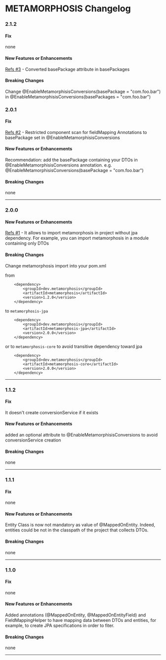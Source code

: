 # METAMORPHOSIS Changelog

### 2.1.2 ###

#### Fix ####
none

#### New Features or Enhancements ####
[Refs #3](https://github.com/fabioformosa/metamorphosis/issues/3) - Converted basePackage attribute in basePackages  
 

#### Breaking Changes ####
Change @EnableMetamorphisisConversions(basePackage = "com.foo.bar") in @EnableMetamorphisisConversions(basePackages = "com.foo.bar") 

### 2.0.1 ###

#### Fix ####
[Refs #2](https://github.com/fabioformosa/metamorphosis/issues/2) - Restricted component scan for fieldMapping Annotations to basePackage set in @EnableMetamorphisisConversions

#### New Features or Enhancements ####
Recommendation: add the basePackage containing your DTOs in @EnableMetamorphisisConversions annotation. e.g. @EnableMetamorphisisConversions(basePackage = "com.foo.bar") 

#### Breaking Changes ####
none  

------

### 2.0.0 ###

#### New Features or Enhancements ####
[Refs #1](https://github.com/fabioformosa/metamorphosis/issues/1) - It allows to import metamorphosis in project without jpa dependency. For example, you can import metamorphosis in a module containing only DTOs

#### Breaking Changes ####
Change metamorphosis import into your pom.xml

from
	
		<dependency>
      		<groupId>dev.metamorphosis</groupId>
      		<artifactId>metamorphosis</artifactId>
      		<version>1.2.0</version>
    	</dependency>
    	
to `metamorphosis-jpa`

		<dependency>
      		<groupId>dev.metamorphosis</groupId>
      		<artifactId>metamorphosis-jpa</artifactId>
      		<version>2.0.0</version>
    	</dependency>
or to `metamorphosis-core` to avoid transitive dependency toward jpa

		<dependency>
      		<groupId>dev.metamorphosis</groupId>
      		<artifactId>metamorphosis-core</artifactId>
      		<version>2.0.0</version>
    	</dependency>


------

### 1.1.2 ###

#### Fix ####
It doesn't create conversionService if it exists

#### New Features or Enhancements ####
added an optional attribute to @EnableMetamorphisisConversions to avoid conversionService creation

#### Breaking Changes ####
none  

------
### 1.1.1 ###

#### Fix ####
none

#### New Features or Enhancements ####
Entity Class is now not mandatory as value of @MappedOnEntity. Indeed, entities could be not in the classpath of the project that collects DTOs. 

#### Breaking Changes ####
none  

------

### 1.1.0 ###

#### Fix ####
none

#### New Features or Enhancements ####
Added annotations (@MappedOnEntity, @MappedOnEntityField) and FieldMappingHelper to have mapping data between DTOs and entities, for example, to create JPA specifications in order to fiter.

#### Breaking Changes ####
none  

------

